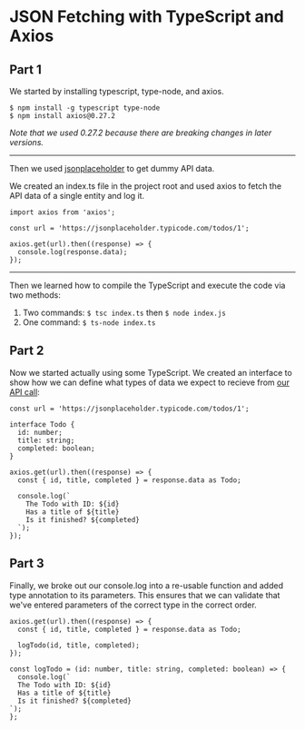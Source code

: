 # JSON Fetching with TypeScript and Axios

## Part 1

We started by installing typescript, type-node, and axios.

```
$ npm install -g typescript type-node
$ npm install axios@0.27.2
```

_Note that we used 0.27.2 because there are breaking changes in later versions._

---

Then we used [jsonplaceholder](https://jsonplaceholder.typicode.com/) to get dummy API data.

We created an index.ts file in the project root and used axios to fetch the API data of a single entity and log it.

```
import axios from 'axios';

const url = 'https://jsonplaceholder.typicode.com/todos/1';

axios.get(url).then((response) => {
  console.log(response.data);
});
```

---

Then we learned how to compile the TypeScript and execute the code via two methods:

1. Two commands: `$ tsc index.ts` then `$ node index.js`
2. One command: `$ ts-node index.ts`

## Part 2

Now we started actually using some TypeScript.
We created an interface to show how we can define what types of data we expect to recieve from [our API call](https://jsonplaceholder.typicode.com/todos/1):

```
const url = 'https://jsonplaceholder.typicode.com/todos/1';

interface Todo {
  id: number;
  title: string;
  completed: boolean;
}

axios.get(url).then((response) => {
  const { id, title, completed } = response.data as Todo;

  console.log(`
    The Todo with ID: ${id}
    Has a title of ${title}
    Is it finished? ${completed}
  `);
});
```

## Part 3

Finally, we broke out our console.log into a re-usable function and added type annotation to its parameters.
This ensures that we can validate that we've entered parameters of the correct type in the correct order.

```
axios.get(url).then((response) => {
  const { id, title, completed } = response.data as Todo;

  logTodo(id, title, completed);
});

const logTodo = (id: number, title: string, completed: boolean) => {
  console.log(`
  The Todo with ID: ${id}
  Has a title of ${title}
  Is it finished? ${completed}
`);
};
```
